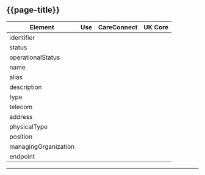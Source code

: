 ## {{page-title}}

<table data-responsive>
    <thead>
        <tr>
            <th>Element</th>
            <th data-no-sort>Use</th>
            <th data-no-sort>CareConnect</th>
            <th data-no-sort>UK Core</th>
        </tr>
    </thead>
    <tbody>
        <!-- identifier -->
        <tr>
            <td>identifier</td>
            <td><span class="mro-circle optional" title="Optional"></span></td>
            <td><i class="fas fa-check text-success"></i></td>
            <td><i class="fas fa-check text-success"></i></td>
        </tr>
        <!-- status -->
        <tr>
            <td>status</td>
            <td><span class="mro-circle optional" title="Optional"></span></td>
            <td><i class="fas fa-check text-success"></i></td>
            <td><i class="fas fa-check text-success"></i></td>
        </tr>
        <!-- operationalStatus -->
        <tr>
            <td>operationalStatus</td>
            <td><span class="mro-circle optional" title="Optional"></span></td>
            <td><i class="fas fa-check text-success"></i></td>
            <td><i class="fas fa-check text-success"></i></td>
        </tr>
        <!-- name -->
        <tr>
            <td>name</td>
            <td><span class="mro-circle mandatory" title="Mandatory"></span></td>
            <td><i class="fas fa-check text-success"></i></td>
            <td><i class="fas fa-check text-success"></i></td>
        </tr>
        <!-- alias -->
        <tr>
            <td>alias</td>
            <td><span class="mro-circle optional" title="Optional"></span></td>
            <td><i class="fas fa-check text-success"></i></td>
            <td><i class="fas fa-check text-success"></i></td>
        </tr>
        <!-- description -->
        <tr>
            <td>description</td>
            <td><span class="mro-circle optional" title="Optional"></span></td>
            <td><i class="fas fa-check text-success"></i></td>
            <td><i class="fas fa-check text-success"></i></td>
        </tr>
         <!-- type -->
        <tr>
            <td>type</td>
            <td><span class="mro-circle optional" title="Optional"></span></td>
            <td><i class="fas fa-check text-success"></i></td>
            <td><i class="fas fa-check text-success"></i></td>
        </tr>
         <!-- telecom -->
        <tr>
            <td>telecom</td>
            <td><span class="mro-circle optional" title="Optional"></span></td>
            <td><i class="fas fa-check text-success"></i></td>
            <td><i class="fas fa-check text-success"></i></td>
        </tr>
         <!-- address -->
        <tr>
            <td>address</td>
            <td><span class="mro-circle optional" title="Optional"></span></td>
            <td><i class="fas fa-check text-success"></i></td>
            <td><i class="fas fa-check text-success"></i></td>
        </tr>
         <!-- physicalType -->
        <tr>
            <td>physicalType</td>
            <td><span class="mro-circle optional" title="Optional"></span></td>
            <td><i class="fas fa-check text-success"></i></td>
            <td><i class="fas fa-check text-success"></i></td>
        </tr>
        <!-- position -->
        <tr>
            <td>position</td>
            <td><span class="mro-circle optional" title="Optional"></span></td>
            <td><i class="fas fa-check text-success"></i></td>
            <td><i class="fas fa-check text-success"></i></td>
        </tr>
        <!-- managingOrganization -->
        <tr>
            <td>managingOrganization</td>
            <td><span class="mro-circle mandatory" title="Mandatory"></span></td>
            <td><i class="fas fa-check text-success"></i></td>
            <td><i class="fas fa-check text-success"></i></td>
        </tr>
        <!-- endpoint -->
        <tr>
            <td>endpoint</td>
            <td><span class="mro-circle avoid" title="Do not use"></span></td>
            <td><i class="fas fa-check text-success"></i></td>
            <td><i class="fas fa-check text-success"></i></td>
        </tr>
    </tbody>
</table>

---